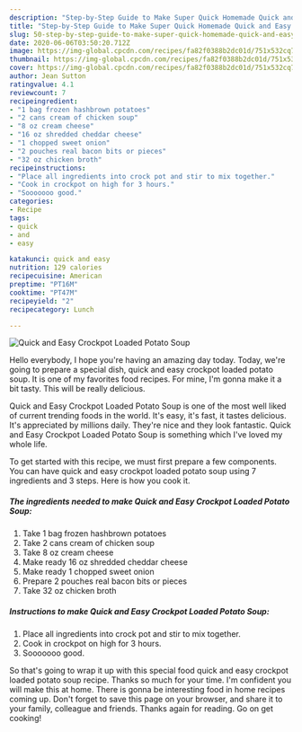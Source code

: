 ```yaml
---
description: "Step-by-Step Guide to Make Super Quick Homemade Quick and Easy Crockpot Loaded Potato Soup"
title: "Step-by-Step Guide to Make Super Quick Homemade Quick and Easy Crockpot Loaded Potato Soup"
slug: 50-step-by-step-guide-to-make-super-quick-homemade-quick-and-easy-crockpot-loaded-potato-soup
date: 2020-06-06T03:50:20.712Z
image: https://img-global.cpcdn.com/recipes/fa82f0388b2dc01d/751x532cq70/quick-and-easy-crockpot-loaded-potato-soup-recipe-main-photo.jpg
thumbnail: https://img-global.cpcdn.com/recipes/fa82f0388b2dc01d/751x532cq70/quick-and-easy-crockpot-loaded-potato-soup-recipe-main-photo.jpg
cover: https://img-global.cpcdn.com/recipes/fa82f0388b2dc01d/751x532cq70/quick-and-easy-crockpot-loaded-potato-soup-recipe-main-photo.jpg
author: Jean Sutton
ratingvalue: 4.1
reviewcount: 7
recipeingredient:
- "1 bag frozen hashbrown potatoes"
- "2 cans cream of chicken soup"
- "8 oz cream cheese"
- "16 oz shredded cheddar cheese"
- "1 chopped sweet onion"
- "2 pouches real bacon bits or pieces"
- "32 oz chicken broth"
recipeinstructions:
- "Place all ingredients into crock pot and stir to mix together."
- "Cook in crockpot on high for 3 hours."
- "Sooooooo good."
categories:
- Recipe
tags:
- quick
- and
- easy

katakunci: quick and easy 
nutrition: 129 calories
recipecuisine: American
preptime: "PT16M"
cooktime: "PT47M"
recipeyield: "2"
recipecategory: Lunch

---
```



![Quick and Easy Crockpot Loaded Potato Soup](https://img-global.cpcdn.com/recipes/fa82f0388b2dc01d/751x532cq70/quick-and-easy-crockpot-loaded-potato-soup-recipe-main-photo.jpg)

Hello everybody, I hope you're having an amazing day today. Today, we're going to prepare a special dish, quick and easy crockpot loaded potato soup. It is one of my favorites food recipes. For mine, I'm gonna make it a bit tasty. This will be really delicious.



Quick and Easy Crockpot Loaded Potato Soup is one of the most well liked of current trending foods in the world. It's easy, it's fast, it tastes delicious. It's appreciated by millions daily. They're nice and they look fantastic. Quick and Easy Crockpot Loaded Potato Soup is something which I've loved my whole life.


To get started with this recipe, we must first prepare a few components. You can have quick and easy crockpot loaded potato soup using 7 ingredients and 3 steps. Here is how you cook it.

##### The ingredients needed to make Quick and Easy Crockpot Loaded Potato Soup:

1. Take 1 bag frozen hashbrown potatoes
1. Take 2 cans cream of chicken soup
1. Take 8 oz cream cheese
1. Make ready 16 oz shredded cheddar cheese
1. Make ready 1 chopped sweet onion
1. Prepare 2 pouches real bacon bits or pieces
1. Take 32 oz chicken broth




##### Instructions to make Quick and Easy Crockpot Loaded Potato Soup:

1. Place all ingredients into crock pot and stir to mix together.
1. Cook in crockpot on high for 3 hours.
1. Sooooooo good.




So that's going to wrap it up with this special food quick and easy crockpot loaded potato soup recipe. Thanks so much for your time. I'm confident you will make this at home. There is gonna be interesting food in home recipes coming up. Don't forget to save this page on your browser, and share it to your family, colleague and friends. Thanks again for reading. Go on get cooking!
